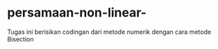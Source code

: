 # persamaan-non-linear-
Tugas ini berisikan codingan dari metode numerik dengan cara metode Bisection
